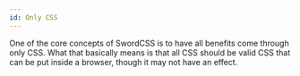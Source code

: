 ```yaml
---
id: Only CSS
---
```


One of the core concepts of SwordCSS is to have all benefits come through only CSS. What that basically means is that all CSS should be valid CSS that can be put inside a browser, though it may not have an effect.